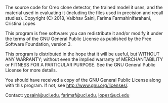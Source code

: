 The source code for Oreo clone detector, the trained model it uses, and the material used in evaluating it (including the files used in precision and recall studies). 
Copyright (C) 2018, Vaibhav Saini, Farima Farmahinifarahani, Cristina Lopes

This program is free software: you can redistribute it and/or modify it under the terms of the GNU General Public License as published by
the Free Software Foundation, version 3.

This program is distributed in the hope that it will be useful, but WITHOUT ANY WARRANTY; without even the implied warranty of
MERCHANTABILITY or FITNESS FOR A PARTICULAR PURPOSE.  See the GNU General Public License for more details.

You should have received a copy of the GNU General Public License along with this program. If not, see <http://www.gnu.org/licenses/>.
    
Contact: vpsaini@uci.edu, farimaf@uci.edu, lopes@uci.edu